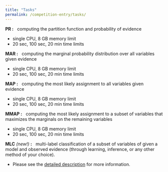 ```yaml
---
title: "Tasks"
permalink: /competition-entry/tasks/
---
```


**PR :** 
&nbsp; computing the partition function and probability of evidence
* single CPU, 8 GB memory limit
* 20 sec, 100 sec, 20 min time limits

**MAR :** 
&nbsp; computing the marginal probability distribution over all variables given evidence
* single CPU, 8 GB memory limit
* 20 sec, 100 sec, 20 min time limits

**MAP :** 
&nbsp; computing the most likely assignment to all variables given evidence
* single CPU, 8 GB memory limit
* 20 sec, 100 sec, 20 min time limits

**MMAP :**
&nbsp; computing the most likely assignment to a subset of variables that maximizes the marginals on the remaining variables
* single CPU, 8 GB memory limit
* 20 sec, 100 sec, 20 min time limits

**MLC** *(new!)* **:** 
&nbsp; multi-label classification of a subset of variables of given a model and observed evidence (through learning, inference, or any other method of your choice).
* Please see the [detailed description](./new-mlc-challenge.md) for more information.

